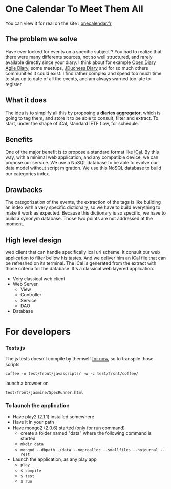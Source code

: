 # One Calendar To Meet Them All

You can view it for real on the site : [onecalendar.fr](http://onecalendar.fr)

## The problem we solve

Have ever looked for events on a specific subject ?
You had to realize that there were many differents sources, not so well structured, and rarely available directly since your diary. I think about for example [Open Diary](http://www.agendadulibre.org/) [Agile Diary](http://www.agenda-agile.org/), some meetups, [JDuchess Diary](https://sites.google.com/site/duchessfr/calendrier-conferences) and for so much others communities it could exist.
I find rather complex and spend too much time to stay up to date of all the events, and am always warned too late to register.

## What it does

The idea is to simplify all this by proposing a **diaries aggregator**, which is going to tag them, and store it to be able to consult, filter and extract. To start, under the shape of iCal, standard IETF flow, for schedule.

## Benefits

One of the major benefit is to propose a standard format like [iCal](http://www.ietf.org/rfc/rfc2445.txt). By this way, with a minimal web application, and any compatible device, we can propose our service.
We use a NoSQL database to be able to evolve our data model without script migration. We use this NoSQL database to build our categories index.

## Drawbacks

The categorization of the events, the extraction of the tags is like building an index with a very specific dictionary, so we have to build everything to make it work as expected.
Because this dictionary is so specific, we have to build a synonym database.
Those two points are not addressed at the moment.

## High level design

web client that can handle specifically ical url scheme. It consult our web application to filter bellow his tastes. And we deliver him an iCal file that can be refreshed on its terminal. The iCal is generated from the extract with those criteria for the database.
It's a classical web layered application.

* Very classical web client
* Web Server
    * View
    * Controller
    * Service
    * DAO
* Database

# For developers

### Tests js
The js tests doesn't compile by themself [for now](http://github.com/ValtechTechno/OneCalendar/issues/53), so to transpile those scripts

`coffee -o test/front/javascripts/ -w -c test/front/coffee/`

launch a browser on

`test/front/jasmine/SpecRunner.html`

### To launch the application
* Have play2 (2.1.1) installed somewhere
* Have it in your path
* Have mongo2 (2.0.6) started (only for run command)
    * create a folder named "data" where the following command is started
    * `mkdir data`
    * `mongod --dbpath ./data --noprealloc --smallfiles --nojournal --rest`
* Launch the application, as any play app
    * `play`
    * `$ compile`
    * `$ test`
    * `$ run`

